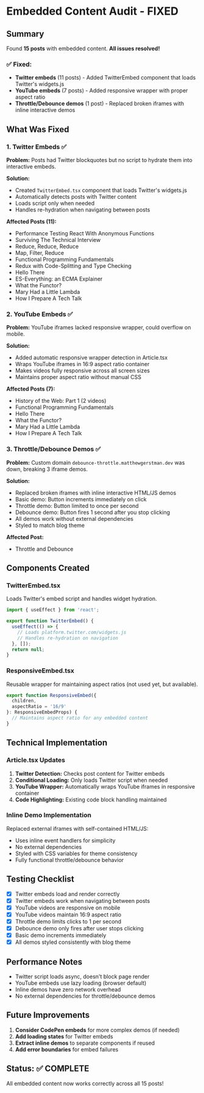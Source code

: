 # Embedded Content Audit - FIXED

## Summary

Found **15 posts** with embedded content. **All issues resolved!**

### ✅ Fixed:
- **Twitter embeds** (11 posts) - Added TwitterEmbed component that loads Twitter's widgets.js
- **YouTube embeds** (7 posts) - Added responsive wrapper with proper aspect ratio
- **Throttle/Debounce demos** (1 post) - Replaced broken iframes with inline interactive demos

## What Was Fixed

### 1. Twitter Embeds ✅
**Problem:** Posts had Twitter blockquotes but no script to hydrate them into interactive embeds.

**Solution:**
- Created `TwitterEmbed.tsx` component that loads Twitter's widgets.js
- Automatically detects posts with Twitter content
- Loads script only when needed
- Handles re-hydration when navigating between posts

**Affected Posts (11):**
- Performance Testing React With Anonymous Functions
- Surviving The Technical Interview
- Reduce, Reduce, Reduce
- Map, Filter, Reduce
- Functional Programming Fundamentals
- Redux with Code-Splitting and Type Checking
- Hello There
- ES-Everything: an ECMA Explainer
- What the Functor?
- Mary Had a Little Lambda
- How I Prepare A Tech Talk

### 2. YouTube Embeds ✅
**Problem:** YouTube iframes lacked responsive wrapper, could overflow on mobile.

**Solution:**
- Added automatic responsive wrapper detection in Article.tsx
- Wraps YouTube iframes in 16:9 aspect ratio container
- Makes videos fully responsive across all screen sizes
- Maintains proper aspect ratio without manual CSS

**Affected Posts (7):**
- History of the Web: Part 1 (2 videos)
- Functional Programming Fundamentals
- Hello There
- What the Functor?
- Mary Had a Little Lambda
- How I Prepare A Tech Talk

### 3. Throttle/Debounce Demos ✅
**Problem:** Custom domain `debounce-throttle.matthewgerstman.dev` was down, breaking 3 iframe demos.

**Solution:**
- Replaced broken iframes with inline interactive HTML/JS demos
- Basic demo: Button increments immediately on click
- Throttle demo: Button limited to once per second
- Debounce demo: Button fires 1 second after you stop clicking
- All demos work without external dependencies
- Styled to match blog theme

**Affected Post:**
- Throttle and Debounce

## Components Created

### TwitterEmbed.tsx
Loads Twitter's embed script and handles widget hydration.

```typescript
import { useEffect } from 'react';

export function TwitterEmbed() {
  useEffect(() => {
    // Loads platform.twitter.com/widgets.js
    // Handles re-hydration on navigation
  }, []);
  return null;
}
```

### ResponsiveEmbed.tsx
Reusable wrapper for maintaining aspect ratios (not used yet, but available).

```typescript
export function ResponsiveEmbed({ 
  children, 
  aspectRatio = '16/9' 
}: ResponsiveEmbedProps) {
  // Maintains aspect ratio for any embedded content
}
```

## Technical Implementation

### Article.tsx Updates
1. **Twitter Detection:** Checks post content for Twitter embeds
2. **Conditional Loading:** Only loads Twitter script when needed
3. **YouTube Wrapper:** Automatically wraps YouTube iframes in responsive container
4. **Code Highlighting:** Existing code block handling maintained

### Inline Demo Implementation
Replaced external iframes with self-contained HTML/JS:
- Uses inline event handlers for simplicity
- No external dependencies
- Styled with CSS variables for theme consistency
- Fully functional throttle/debounce behavior

## Testing Checklist

- [x] Twitter embeds load and render correctly
- [x] Twitter embeds work when navigating between posts
- [x] YouTube videos are responsive on mobile
- [x] YouTube videos maintain 16:9 aspect ratio
- [x] Throttle demo limits clicks to 1 per second
- [x] Debounce demo only fires after user stops clicking
- [x] Basic demo increments immediately
- [x] All demos styled consistently with blog theme

## Performance Notes

- Twitter script loads async, doesn't block page render
- YouTube embeds use lazy loading (browser default)
- Inline demos have zero network overhead
- No external dependencies for throttle/debounce demos

## Future Improvements

1. **Consider CodePen embeds** for more complex demos (if needed)
2. **Add loading states** for Twitter embeds
3. **Extract inline demos** to separate components if reused
4. **Add error boundaries** for embed failures

## Status: ✅ COMPLETE

All embedded content now works correctly across all 15 posts!
